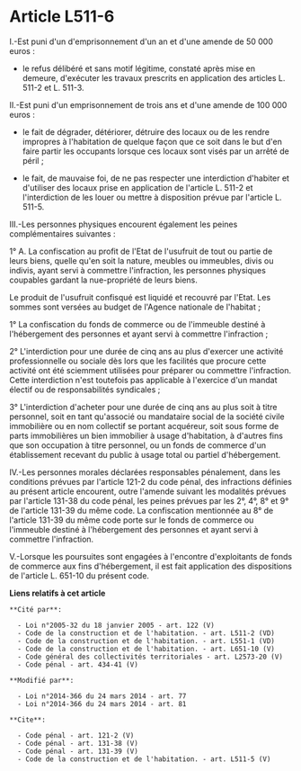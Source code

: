 # Article L511-6

I.-Est puni d'un d'emprisonnement d'un an et d'une amende de 50 000 euros :

- le refus délibéré et sans motif légitime, constaté après mise en demeure, d'exécuter les travaux prescrits en application
des articles L. 511-2 et L. 511-3. 

II.-Est puni d'un emprisonnement de trois ans et d'une amende de 100 000 euros :

- le fait de dégrader, détériorer, détruire des locaux ou de les rendre impropres à l'habitation de quelque façon que ce soit
dans le but d'en faire partir les occupants lorsque ces locaux sont visés par un arrêté de péril ;

- le fait, de mauvaise foi, de ne pas respecter une interdiction d'habiter et d'utiliser des locaux prise en application de
l'article L. 511-2 et l'interdiction de les louer ou mettre à disposition prévue par l'article L. 511-5. 

III.-Les personnes physiques encourent également les peines complémentaires suivantes : 

1° A. La confiscation au profit de l'Etat de l'usufruit de tout ou partie de leurs biens, quelle qu'en soit la nature,
meubles ou immeubles, divis ou indivis, ayant servi à commettre l'infraction, les personnes physiques coupables gardant la
nue-propriété de leurs biens. 

Le produit de l'usufruit confisqué est liquidé et recouvré par l'Etat. Les sommes sont versées au budget de l'Agence
nationale de l'habitat ; 

1° La confiscation du fonds de commerce ou de l'immeuble destiné à l'hébergement des personnes et ayant servi à commettre
l'infraction ; 

2° L'interdiction pour une durée de cinq ans au plus d'exercer une activité professionnelle ou sociale dès lors que les
facilités que procure cette activité ont été sciemment utilisées pour préparer ou commettre l'infraction. Cette interdiction
n'est toutefois pas applicable à l'exercice d'un mandat électif ou de responsabilités syndicales ; 

3° L'interdiction d'acheter pour une durée de cinq ans au plus soit à titre personnel, soit en tant qu'associé ou mandataire
social de la société civile immobilière ou en nom collectif se portant acquéreur, soit sous forme de parts immobilières un
bien immobilier à usage d'habitation, à d'autres fins que son occupation à titre personnel, ou un fonds de commerce d'un
établissement recevant du public à usage total ou partiel d'hébergement. 

IV.-Les personnes morales déclarées responsables pénalement, dans les conditions prévues par l'article 121-2 du code pénal,
des infractions définies au présent article encourent, outre l'amende suivant les modalités prévues par l'article 131-38 du
code pénal, les peines prévues par les 2°, 4°, 8° et 9° de l'article 131-39 du même code. La confiscation mentionnée au 8° de
l'article 131-39 du même code porte sur le fonds de commerce ou l'immeuble destiné à l'hébergement des personnes et ayant
servi à commettre l'infraction. 

V.-Lorsque les poursuites sont engagées à l'encontre d'exploitants de fonds de commerce aux fins d'hébergement, il est fait
application des dispositions de l'article L. 651-10 du présent code.

**Liens relatifs à cet article**

	**Cité par**:

	  - Loi n°2005-32 du 18 janvier 2005 - art. 122 (V)
	  - Code de la construction et de l'habitation. - art. L511-2 (VD)
	  - Code de la construction et de l'habitation. - art. L551-1 (VD)
	  - Code de la construction et de l'habitation. - art. L651-10 (V)
	  - Code général des collectivités territoriales - art. L2573-20 (V)
	  - Code pénal - art. 434-41 (V)

	**Modifié par**:

	  - Loi n°2014-366 du 24 mars 2014 - art. 77
	  - Loi n°2014-366 du 24 mars 2014 - art. 81

	**Cite**:

	  - Code pénal - art. 121-2 (V)
	  - Code pénal - art. 131-38 (V)
	  - Code pénal - art. 131-39 (V)
	  - Code de la construction et de l'habitation. - art. L511-5 (V)
